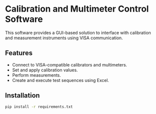 # Calibration and Multimeter Control Software

This software provides a GUI-based solution to interface with calibration and measurement instruments using VISA communication.

## Features
- Connect to VISA-compatible calibrators and multimeters.
- Set and apply calibration values.
- Perform measurements.
- Create and execute test sequences using Excel.

## Installation
```bash
pip install -r requirements.txt
